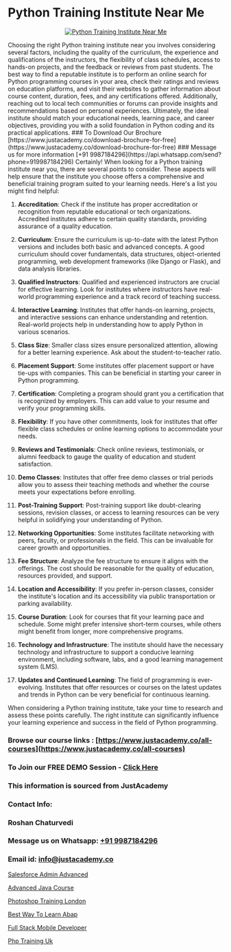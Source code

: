 # Python Training Institute Near Me

<p align="center">
  <a href="https://justacademy.co/course-detail/python-training">
    <img src="https://justacademy.co/storage2/course_image/1709713400_course_image.webp" alt="Python Training Institute Near Me">
  </a>
</p>
Choosing the right Python training institute near you involves considering several factors, including the quality of the curriculum, the experience and qualifications of the instructors, the flexibility of class schedules, access to hands-on projects, and the feedback or reviews from past students. The best way to find a reputable institute is to perform an online search for Python programming courses in your area, check their ratings and reviews on education platforms, and visit their websites to gather information about course content, duration, fees, and any certifications offered. Additionally, reaching out to local tech communities or forums can provide insights and recommendations based on personal experiences. Ultimately, the ideal institute should match your educational needs, learning pace, and career objectives, providing you with a solid foundation in Python coding and its practical applications.
### To Download Our Brochure [https://www.justacademy.co/download-brochure-for-free](https://www.justacademy.co/download-brochure-for-free)
### Message us for more information [+91 9987184296](https://api.whatsapp.com/send?phone=919987184296)
Certainly! When looking for a Python training institute near you, there are several points to consider. These aspects will help ensure that the institute you choose offers a comprehensive and beneficial training program suited to your learning needs. Here's a list you might find helpful:

1) **Accreditation**: Check if the institute has proper accreditation or recognition from reputable educational or tech organizations. Accredited institutes adhere to certain quality standards, providing assurance of a quality education.

2) **Curriculum**: Ensure the curriculum is up-to-date with the latest Python versions and includes both basic and advanced concepts. A good curriculum should cover fundamentals, data structures, object-oriented programming, web development frameworks (like Django or Flask), and data analysis libraries.

3) **Qualified Instructors**: Qualified and experienced instructors are crucial for effective learning. Look for institutes where instructors have real-world programming experience and a track record of teaching success.

4) **Interactive Learning**: Institutes that offer hands-on learning, projects, and interactive sessions can enhance understanding and retention. Real-world projects help in understanding how to apply Python in various scenarios.

5) **Class Size**: Smaller class sizes ensure personalized attention, allowing for a better learning experience. Ask about the student-to-teacher ratio.

6) **Placement Support**: Some institutes offer placement support or have tie-ups with companies. This can be beneficial in starting your career in Python programming.

7) **Certification**: Completing a program should grant you a certification that is recognized by employers. This can add value to your resume and verify your programming skills.

8) **Flexibility**: If you have other commitments, look for institutes that offer flexible class schedules or online learning options to accommodate your needs.

9) **Reviews and Testimonials**: Check online reviews, testimonials, or alumni feedback to gauge the quality of education and student satisfaction.

10) **Demo Classes**: Institutes that offer free demo classes or trial periods allow you to assess their teaching methods and whether the course meets your expectations before enrolling.

11) **Post-Training Support**: Post-training support like doubt-clearing sessions, revision classes, or access to learning resources can be very helpful in solidifying your understanding of Python.

12) **Networking Opportunities**: Some institutes facilitate networking with peers, faculty, or professionals in the field. This can be invaluable for career growth and opportunities.

13) **Fee Structure**: Analyze the fee structure to ensure it aligns with the offerings. The cost should be reasonable for the quality of education, resources provided, and support.

14) **Location and Accessibility**: If you prefer in-person classes, consider the institute's location and its accessibility via public transportation or parking availability.

15) **Course Duration**: Look for courses that fit your learning pace and schedule. Some might prefer intensive short-term courses, while others might benefit from longer, more comprehensive programs.

16) **Technology and Infrastructure**: The institute should have the necessary technology and infrastructure to support a conducive learning environment, including software, labs, and a good learning management system (LMS).

17) **Updates and Continued Learning**: The field of programming is ever-evolving. Institutes that offer resources or courses on the latest updates and trends in Python can be very beneficial for continuous learning.

When considering a Python training institute, take your time to research and assess these points carefully. The right institute can significantly influence your learning experience and success in the field of Python programming.

### Browse our course links : [https://www.justacademy.co/all-courses](https://www.justacademy.co/all-courses) 
### To Join our FREE DEMO Session - [Click Here](https://www.justacademy.co/register-for-course-demo)


### This information is sourced from JustAcademy
### Contact Info:
### Roshan Chaturvedi
### Message us on Whatsapp: [+91 9987184296](https://api.whatsapp.com/send?phone=919987184296)
### Email id: [info@justacademy.co](mailto:info@justacademy.co)
                
[Salesforce Admin Advanced](https://www.linkedin.com/pulse/salesforce-admin-advanced-justacademy-thane-bo9mc?trackingId=X3OehgF8%2BS0BAznWFXPO9w%3D%3D&lipi=urn%3Ali%3Apage%3Ad_flagship3_company_admin%3B5LFFxHfxSIO4W925HATEJA%3D%3D)

[Advanced Java Course](https://www.linkedin.com/pulse/advanced-java-course-justacademy-a0xnc/)

[Photoshop Training London](https://medium.com/@roneet705/photoshop-training-london-85070b0564d7)

[Best Way To Learn Abap](https://medium.com/@prempja40/best-way-to-learn-abap-d05a9f838129)

[Full Stack Mobile Developer](https://justacademyin.github.io/justacademy/full-stack-mobile-developer)

[Php Training Uk](https://justacademyin.github.io/justacademy/php-training-uk)

